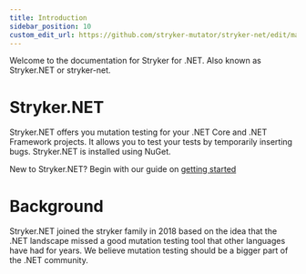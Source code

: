 ```yaml
---
title: Introduction
sidebar_position: 10
custom_edit_url: https://github.com/stryker-mutator/stryker-net/edit/master/docs/introduction.md
---
```


Welcome to the documentation for Stryker for .NET. Also known as Stryker.NET or stryker-net.

# Stryker.NET

Stryker.NET offers you mutation testing for your .NET Core and .NET Framework projects. It allows you to test your tests by temporarily inserting bugs. Stryker.NET is installed using NuGet.

New to Stryker.NET? Begin with our guide on [getting started](https://stryker-mutator.io/docs/stryker-net/getting-started/)

# Background

Stryker.NET joined the stryker family in 2018 based on the idea that the .NET landscape missed a good mutation testing tool that other languages have had for years. We believe mutation testing should be a bigger part of the .NET community.
